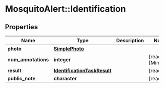 # MosquitoAlert::Identification


## Properties
Name | Type | Description | Notes
------------ | ------------- | ------------- | -------------
**photo** | [**SimplePhoto**](SimplePhoto.md) |  | 
**num_annotations** | **integer** |  | [readonly] [Min: 0] 
**result** | [**IdentificationTaskResult**](IdentificationTaskResult.md) |  | [readonly] 
**public_note** | **character** |  | [readonly] 


